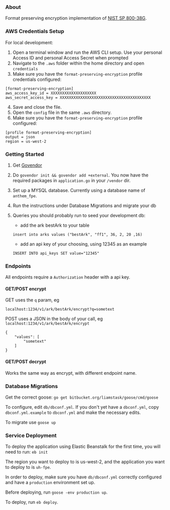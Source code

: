 ### About

Format preserving encryption implementation of [NIST SP 800-38G](http://dx.doi.org/10.6028/NIST.SP.800-38G).

### AWS Credentials Setup
For local development:
1. Open a terminal window and run the AWS CLI setup. Use your personal Access ID
   and personal Access Secret when prompted
2. Navigate to the `.aws` folder within the home directory and open `credentials`
3. Make sure you have the `format-preserving-encryption` profile credentials configured:

```
[format-preserving-encryption]
aws_access_key_id = XXXXXXXXXXXXXXXXXXXX
aws_secret_access_key = XXXXXXXXXXXXXXXXXXXXXXXXXXXXXXXXXXXXXXXX
```

4. Save and close the file.
5. Open the `config` file in the same `.aws` directory.
6. Make sure you have the `format-preserving-encryption` profile configured:

```
[profile format-preserving-encryption]
output = json
region = us-west-2
```

### Getting Started
1. Get [Govendor](https://github.com/kardianos/govendor)
2. Do `govendor init && govendor add +external`. You now have the required packages in `application.go` in your `/vendor` dir.
3. Set up a MYSQL database. Currently using a database name of `anthem_fpe`.
4. Run the instructions under Database Migrations and migrate your db
5. Queries you should probably run to seed your development db:
    - add the ark bestArk to your table

    `insert into arks values ("bestArk", "ff1", 36, 2, 20 ,16)`
    - add an api key of your choosing, using 12345 as an example

    `INSERT INTO api_keys SET value="12345"`

### Endpoints
All endpoints require a `Authorization` header with a api key.

#### GET/POST encrypt
GET uses the `q` param, eg

`localhost:1234/v1/ark/bestArk/encrypt?q=sometext`

POST uses a JSON in the body of your call, eg
`localhost:1234/v1/ark/bestArk/encrypt`

```
{
    "values": [
        "sometext"
    ]
}
```

#### GET/POST decrypt
Works the same way as encrypt, with different endpoint name.

### Database Migrations
Get the correct goose:
`go get bitbucket.org/liamstask/goose/cmd/goose`

To configure, edit `db/dbconf.yml`. If you don't yet have a `dbconf.yml`, copy `dbconf.yml.example` to `dbconf.yml` and make the necessary edits.

To migrate use `goose up`

### Service Deployment
To deploy the application using Elastic Beanstalk for the first time, you will need to run:
`eb init`

The region you want to deploy to is us-west-2, and the application you want to deploy to is `uh-fpe`.

In order to deploy, make sure you have `db/dbconf.yml` correctly configured and have a `production` environment set up.

Before deploying, run `goose -env production up`.

To deploy, run `eb deploy`.

